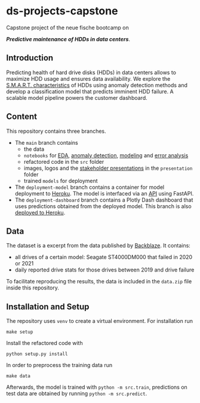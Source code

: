 # ds-projects-capstone

Capstone project of the neue fische bootcamp on

***Predictive maintenance of HDDs in data centers***.

## Introduction

Predicting health of hard drive disks (HDDs) in data centers allows to maximize HDD usage and ensures data availability. We explore the [S.M.A.R.T. characteristics](https://en.wikipedia.org/wiki/S.M.A.R.T.) of HDDs using anomaly detection methods and develop a classification model that predicts imminent HDD failure. A scalable model pipeline powers the customer dashboard.

## Content

This repository contains three branches.
- The `main` branch contains
  - the data
  - `notebooks` for [EDA](https://github.com/felix-roc/ds-projects-capstone/blob/main/notebooks/felix-EDA.ipynb), [anomaly detection](https://github.com/felix-roc/ds-projects-capstone/blob/main/notebooks/felix-EDA.ipynb), [modeling](https://github.com/felix-roc/ds-projects-capstone/blob/main/notebooks/felix-EDA.ipynb) and [error analysis](https://github.com/felix-roc/ds-projects-capstone/blob/main/notebooks/felix-EDA.ipynb)
  - refactored code in the `src` folder
  - images, logos and the [stakeholder presentations](https://github.com/felix-roc/ds-projects-capstone/blob/main/reports/presentation/To%20fail%20or%20not%20to%20fail%20-%20That's%20the%20question.pdf) in the `presentation` folder
  - trained `models` for deployment
- The `deployment-model` branch contains a container for model deployment to [Heroku](https://www.heroku.com). The model is interfaced via an [API](https://hdd-predicitve-maintenance-api.herokuapp.com) using FastAPI.
- The `deployment-dashboard` branch contains a Plotly Dash dashboard that uses predictions obtained from the deployed model. This branch is also [deployed to Heroku](https://www.heroku.com).

## Data

The dataset is a excerpt from the data published by [Backblaze](https://www.backblaze.com/b2/hard-drive-test-data.html). It contains:
* all drives of a certain model: Seagate ST4000DM000 that failed in 2020 or 2021
* daily reported drive stats for those drives between 2019 and drive failure

To facilitate reproducing the results, the data is included in the `data.zip` file inside this repository.

## Installation and Setup

The repository uses `venv` to create a virtual environment. For installation run
```
make setup
```
Install the refactored code with
```
python setup.py install
```
In order to preprocess the training data run
```
make data
```
Afterwards, the model is trained with `python -m src.train`, predictions on test data are obtained by running `python -m src.predict`.
